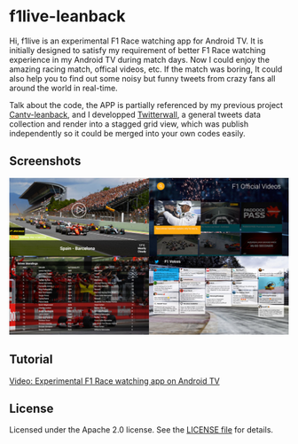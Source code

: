 # f1live-leanback
Hi, f1live is an experimental F1 Race watching app for Android TV. It is initially designed to satisfy my requirement of better F1 Race watching experience in my Android TV during match days. Now I could enjoy the amazing racing match, offical videos, etc. If the match was boring, It could also help you to find out some noisy but funny tweets from crazy fans all around the world in real-time. 

Talk about the code, the APP is partially referenced by my previous project [Cantv-leanback](https://github.com/q1yh/cantv-leanback/), and I developped [Twitterwall](https://github.com/q1yh/twitterwall/), a general tweets data collection and render into a stagged grid view, which was publish independently so it could be merged into your own codes easily.


## Screenshots

[![Screenshot](screenshot.jpg)](https://github.com/q1yh/f1live-leanback/raw/master/screenshot.jpg)

## Tutorial
[Video: Experimental F1 Race watching app on Android TV](https://www.youtube.com/watch?v=hjevrgtkij4)

## License

Licensed under the Apache 2.0 license. See the [LICENSE file][license] for details.

[license]: LICENSE

